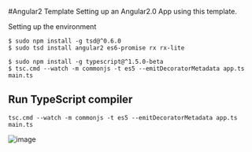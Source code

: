 #Angular2 Template
Setting up an Angular2.0 App using this template.

Setting up the environment

```
$ sudo npm install -g tsd@^0.6.0
$ sudo tsd install angular2 es6-promise rx rx-lite

$ sudo npm install -g typescript@^1.5.0-beta
$ tsc.cmd --watch -m commonjs -t es5 --emitDecoratorMetadata app.ts main.ts
```

## Run TypeScript compiler

```
tsc.cmd --watch -m commonjs -t es5 --emitDecoratorMetadata app.ts main.ts
```

![image](https://cloud.githubusercontent.com/assets/6521691/8615314/36c83742-2724-11e5-960d-c2c7f9529cbb.png)
